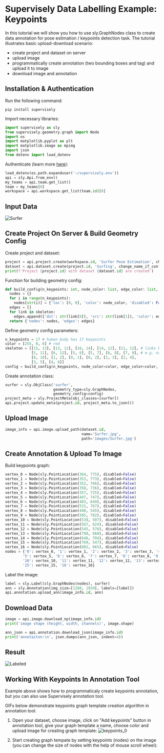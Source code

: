 # Supervisely Data Labelling Example: Keypoints

In this tutorial we will show you how to use sly.GraphNodes class to create data annotation for pose estimation / keypoints detection task. The tutorial illustrates basic upload-download scenario:

* create project and dataset on server
* upload image
* programmatically create annotation (two bounding boxes and tag) and upload it to image
* download image and annotation

## Installation & Authentication

Run the following command:
```
pip install supervisely
```

Import necessary libraries:

```python
import supervisely as sly
from supervisely.geometry.graph import Node
import os
import matplotlib.pyplot as plt
import matplotlib.image as mpimg
import json
from dotenv import load_dotenv
```

Authenticate (learn more [here](https://developer.supervise.ly/getting-started/first-steps/basics-of-authentication)):
```python
load_dotenv(os.path.expanduser('~/supervisely.env'))
api = sly.Api.from_env()
my_teams = api.team.get_list()
team = my_teams[0]
workspace = api.workspace.get_list(team.id)[0]
```

## Input Data
![Surfer](https://user-images.githubusercontent.com/91027877/211779545-83935382-b8a2-49cb-9156-3ce07f902399.jpg)

## Create Project On Server & Build Geometry Config

Create project and dataset:
```python
project = api.project.create(workspace.id, 'Surfer Pose Estimation', change_name_if_conflict=True)
dataset = api.dataset.create(project.id, 'Surfing', change_name_if_conflict=True)
print(f'Project {project.id} with dataset {dataset.id} are created')
```

Function for building geometry config:
```python
def build_config(n_keypoints: int, node_color: list, edge_color: list, skeleton: list):
  nodes = {}
  for i in range(n_keypoints):
    nodes[str(i)] = {'loc': [0, 0], 'color': node_color, 'disabled': False}
  edges = []
  for link in skeleton:
    edges.append({'dst': str(link[0]), 'src': str(link[1]), 'color': edge_color})
  return {'nodes': nodes, 'edges': edges}
```

Define geometry config parameters:
```python
n_keypoints = 17 # human body has 17 keypoints
color = [255, 0, 0] # red
skeleton = [[15, 13], [13, 11], [16, 14], [14, 12], [11, 12], # links between nodes
            [5, 11], [6, 12], [5, 6], [5, 7], [6, 8], [7, 9], # e.g. node 5 is linked to node 11
            [8, 10], [1, 2], [0, 1], [0, 2], [1, 3], [2, 4],
            [3, 5], [4, 6]]
config = build_config(n_keypoints, node_color=color, edge_color=color, skeleton=skeleton)
```

Create annotation class:
```python
surfer = sly.ObjClass('surfer',
                      geometry_type=sly.GraphNodes,
                      geometry_config=config)
project_meta = sly.ProjectMeta(obj_classes=[surfer])
api.project.update_meta(project.id, project_meta.to_json())
```

## Upload Image
```python
image_info = api.image.upload_path(dataset.id,
                                   name='Surfer.jpg',
                                   path='images/Surfer.jpg')
```
 
 ## Create Annotation & Upload To Image
 
 Build keypoints graph:
 ```python
 vertex_0 = Node(sly.PointLocation(364, 775), disabled=False)
vertex_1 = Node(sly.PointLocation(353, 773), disabled=False)
vertex_2 = Node(sly.PointLocation(352, 766), disabled=False)
vertex_3 = Node(sly.PointLocation(358, 736), disabled=False)
vertex_4 = Node(sly.PointLocation(357, 725), disabled=False)
vertex_5 = Node(sly.PointLocation(447, 747), disabled=False)
vertex_6 = Node(sly.PointLocation(403, 649), disabled=False)
vertex_7 = Node(sly.PointLocation(531, 767), disabled=False)
vertex_8 = Node(sly.PointLocation(448, 545), disabled=False)
vertex_9 = Node(sly.PointLocation(585, 782), disabled=False)
vertex_10 = Node(sly.PointLocation(538, 507), disabled=False)
vertex_11 = Node(sly.PointLocation(567, 624), disabled=False)
vertex_12 = Node(sly.PointLocation(545, 576), disabled=False)
vertex_13 = Node(sly.PointLocation(700, 668), disabled=False)
vertex_14 = Node(sly.PointLocation(646, 704), disabled=False)
vertex_15 = Node(sly.PointLocation(769, 547), disabled=False)
vertex_16 = Node(sly.PointLocation(802, 665), disabled=False)
nodes = {'0': vertex_0, '1': vertex_1, '2': vertex_2, '3': vertex_3, '4': vertex_4,
         '5': vertex_5, '6': vertex_6, '7': vertex_7, '8': vertex_8, '9': vertex_9,
         '10': vertex_10, '11': vertex_11, '12': vertex_12, '13': vertex_13, '14': vertex_14,
         '15': vertex_15, '16': vertex_16}
```
Label the image:
```python
label = sly.Label(sly.GraphNodes(nodes), surfer)
ann = sly.Annotation(img_size=[1280, 1920], labels=[label])
api.annotation.upload_ann(image_info.id, ann)
```

## Download Data

```python
image = api.image.download_np(image_info.id)
print('image shape (height, width, channels)', image.shape)

ann_json = api.annotation.download_json(image_info.id) 
print('annotaiton:\n', json.dumps(ann_json, indent=4))
```

## Result

![Labeled](https://user-images.githubusercontent.com/91027877/211782477-fa09bfbb-82b3-47ba-b86e-0187726e294f.jpg)

## Working With Keypoints In Annotation Tool

Example above shows how to programmaticaly create keypoints annotation, but you can also use Supervisely annotation tool.

GIFs below demonstrate keypoints graph template creation algorithm in annotation tool.

1. Open your dataset, choose image, click on "Add keypoints" button in annotation tool, give your graph template a name, choose color and upload image for creating graph template:
![keypoints_0](https://user-images.githubusercontent.com/91027877/212082648-72ca9cf2-0033-4aac-a1b7-211fa13030e1.gif)

2. Start creating graph tempate by setting keypoints (nodes) on the image (you can change the size of nodes with the help of mouse scroll wheel):

